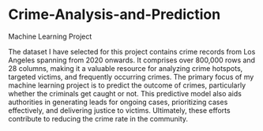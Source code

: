# Crime-Analysis-and-Prediction
Machine Learning Project

The dataset I have selected for this project contains crime records from Los Angeles spanning from 2020 onwards. It comprises over 800,000 rows and 28 columns, making it a valuable resource for analyzing crime hotspots, targeted victims, and frequently occurring crimes. The primary focus of my machine learning project is to predict the outcome of crimes, particularly whether the criminals get caught or not. This predictive model also aids authorities in generating leads for ongoing cases, prioritizing cases effectively, and delivering justice to victims. Ultimately, these efforts contribute to reducing the crime rate in the community.
